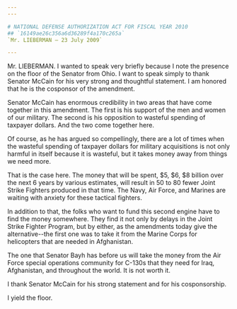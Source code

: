 ```yaml
---
---

# NATIONAL DEFENSE AUTHORIZATION ACT FOR FISCAL YEAR 2010
## `16149ae26c356a6d36289f4a170c265a`
`Mr. LIEBERMAN — 23 July 2009`

---
```



Mr. LIEBERMAN. I wanted to speak very briefly because I note the 
presence on the floor of the Senator from Ohio. I want to speak simply 
to thank Senator McCain for his very strong and thoughtful statement. I 
am honored that he is the cosponsor of the amendment.

Senator McCain has enormous credibility in two areas that have come 
together in this amendment. The first is his support of the men and 
women of our military. The second is his opposition to wasteful 
spending of taxpayer dollars. And the two come together here.

Of course, as he has argued so compellingly, there are a lot of times 
when the wasteful spending of taxpayer dollars for military 
acquisitions is not only harmful in itself because it is wasteful, but 
it takes money away from things we need more.

That is the case here. The money that will be spent, $5, $6, $8 
billion over the next 6 years by various estimates, will result in 50 
to 80 fewer Joint Strike Fighters produced in that time. The Navy, Air 
Force, and Marines are waiting with anxiety for these tactical 
fighters.

In addition to that, the folks who want to fund this second engine 
have to find the money somewhere. They find it not only by delays in 
the Joint Strike Fighter Program, but by either, as the amendments 
today give the alternative--the first one was to take it from the 
Marine Corps for helicopters that are needed in Afghanistan.

The one that Senator Bayh has before us will take the money from the 
Air Force special operations community for C-130s that they need for 
Iraq, Afghanistan, and throughout the world. It is not worth it.

I thank Senator McCain for his strong statement and for his 
cosponsorship.

I yield the floor.